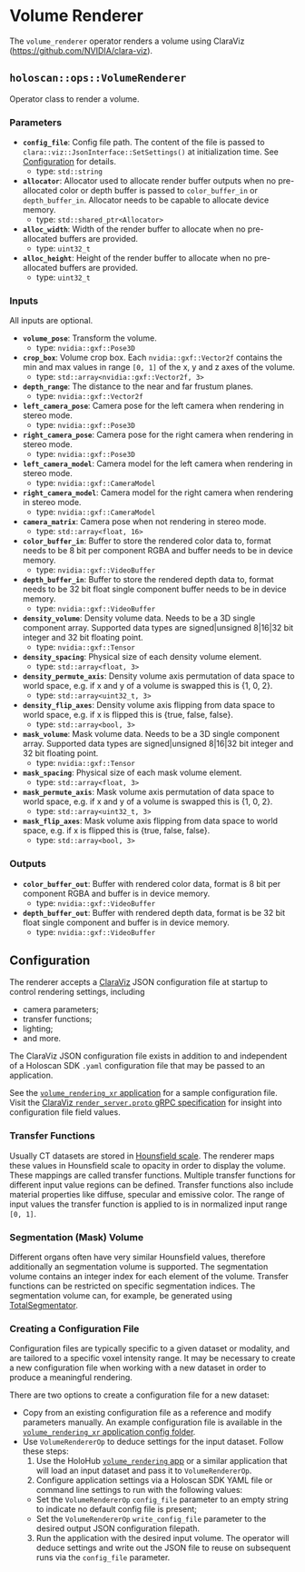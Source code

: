# Volume Renderer

The `volume_renderer` operator renders a volume using ClaraViz (https://github.com/NVIDIA/clara-viz).

## `holoscan::ops::VolumeRenderer`

Operator class to render a volume.

### Parameters

- **`config_file`**: Config file path. The content of the file is passed to `clara::viz::JsonInterface::SetSettings()` at initialization time. See [Configuration](#configuration) for details.
  - type: `std::string`
- **`allocator`**: Allocator used to allocate render buffer outputs when no pre-allocated color or depth buffer is passed to `color_buffer_in` or `depth_buffer_in`. Allocator needs to be capable to allocate device memory.
  - type: `std::shared_ptr<Allocator>`
- **`alloc_width`**: Width of the render buffer to allocate when no pre-allocated buffers are provided.
  - type: `uint32_t`
- **`alloc_height`**: Height of the render buffer to allocate when no pre-allocated buffers are provided.
  - type: `uint32_t`

### Inputs

All inputs are optional.

- **`volume_pose`**: Transform the volume.
  - type: `nvidia::gxf::Pose3D`
- **`crop_box`**: Volume crop box. Each `nvidia::gxf::Vector2f` contains the min and max values in range `[0, 1]` of the x, y and z axes of the volume.
  - type: `std::array<nvidia::gxf::Vector2f, 3>`
- **`depth_range`**: The distance to the near and far frustum planes.
  - type: `nvidia::gxf::Vector2f`
- **`left_camera_pose`**: Camera pose for the left camera when rendering in stereo mode.
  - type: `nvidia::gxf::Pose3D`
- **`right_camera_pose`**: Camera pose for the right camera when rendering in stereo mode.
  - type: `nvidia::gxf::Pose3D`
- **`left_camera_model`**: Camera model for the left camera when rendering in stereo mode.
  - type: `nvidia::gxf::CameraModel`
- **`right_camera_model`**: Camera model for the right camera when rendering in stereo mode.
  - type: `nvidia::gxf::CameraModel`
- **`camera_matrix`**: Camera pose when not rendering in stereo mode.
  - type: `std::array<float, 16>`
- **`color_buffer_in`**: Buffer to store the rendered color data to, format needs to be 8 bit per component RGBA and buffer needs to be in device memory.
  - type: `nvidia::gxf::VideoBuffer`
- **`depth_buffer_in`**: Buffer to store the rendered depth data to, format needs to be 32 bit float single component buffer needs to be in device memory.
  - type: `nvidia::gxf::VideoBuffer`
- **`density_volume`**: Density volume data. Needs to be a 3D single component array. Supported data types are signed|unsigned 8|16|32 bit integer and 32 bit floating point.
  - type: `nvidia::gxf::Tensor`
- **`density_spacing`**: Physical size of each density volume element.
  - type: `std::array<float, 3>`
- **`density_permute_axis`**: Density volume axis permutation of data space to world space, e.g. if x and y of a volume is swapped this is {1, 0, 2}.
  - type: `std::array<uint32_t, 3>`
- **`density_flip_axes`**: Density volume axis flipping from data space to world space, e.g. if x is flipped this is {true, false, false}.
  - type: `std::array<bool, 3>`
- **`mask_volume`**: Mask volume data. Needs to be a 3D single component array. Supported data types are signed|unsigned 8|16|32 bit integer and 32 bit floating point.
  - type: `nvidia::gxf::Tensor`
- **`mask_spacing`**: Physical size of each mask volume element.
  - type: `std::array<float, 3>`
- **`mask_permute_axis`**: Mask volume axis permutation of data space to world space, e.g. if x and y of a volume is swapped this is {1, 0, 2}.
  - type: `std::array<uint32_t, 3>`
- **`mask_flip_axes`**: Mask volume axis flipping from data space to world space, e.g. if x is flipped this is {true, false, false}.
  - type: `std::array<bool, 3>`

### Outputs

- **`color_buffer_out`**: Buffer with rendered color data, format is 8 bit per component RGBA and buffer is in device memory.
  - type: `nvidia::gxf::VideoBuffer`
- **`depth_buffer_out`**: Buffer with rendered depth data, format is be 32 bit float single component and buffer is in device memory.
  - type: `nvidia::gxf::VideoBuffer`

## Configuration

The renderer accepts a [ClaraViz](https://github.com/NVIDIA/clara-viz) JSON configuration file at startup to control rendering settings, including
- camera parameters;
- transfer functions;
- lighting;
- and more.

The ClaraViz JSON configuration file exists in addition to and independent of a Holoscan SDK `.yaml` configuration file that may be passed to an application.

See the [`volume_rendering_xr` application](../../applications/volume_rendering_xr/configs) for a sample configuration file. Visit the [ClaraViz `render_server.proto` gRPC specification](https://github.com/NVIDIA/clara-viz/blob/main/src/protos/nvidia/claraviz/cinematic/v1/render_server.proto) for insight into configuration file field values.

### Transfer Functions

Usually CT datasets are stored in [Hounsfield scale](https://en.wikipedia.org/wiki/Hounsfield_scale). The renderer maps these values in Hounsfield scale to opacity in order to display the volume. These mappings are called transfer functions. Multiple transfer functions for different input value regions can be defined. Transfer functions also include material properties like diffuse, specular and emissive color. The range of input values the transfer function is applied to is in normalized input range `[0, 1]`.

### Segmentation (Mask) Volume

Different organs often have very similar Hounsfield values, therefore additionally an segmentation volume is supported. The segmentation volume contains an integer index for each element of the volume. Transfer functions can be restricted on specific segmentation indices. The segmentation volume can, for example, be generated using [TotalSegmentator](https://github.com/wasserth/TotalSegmentator).

### Creating a Configuration File

Configuration files are typically specific to a given dataset or modality, and are tailored to a specific voxel intensity range.
It may be necessary to create a new configuration file when working with a new dataset in order to produce a meaningful rendering.

There are two options to create a configuration file for a new dataset:
- Copy from an existing configuration file as a reference and modify parameters manually. An example configuration file is available in the [`volume_rendering_xr` application config folder](../../applications/volume_rendering_xr/configs/).
- Use `VolumeRendererOp` to deduce settings for the input dataset. Follow these steps:
  1. Use the HoloHub [`volume_rendering` app](../../applications/volume_rendering/) or a similar application that will load an input dataset and pass it to `VolumeRendererOp`.
  2. Configure application settings via a Holoscan SDK YAML file or command line settings to run with the following values:
    - Set the `VolumeRendererOp` `config_file` parameter to an empty string to indicate no default config file is present;
    - Set the `VolumeRendererOp` `write_config_file` parameter to the desired output JSON configuration filepath.
  3. Run the application with the desired input volume. The operator will deduce settings and write out the JSON file to reuse on subsequent runs via the `config_file` parameter.
